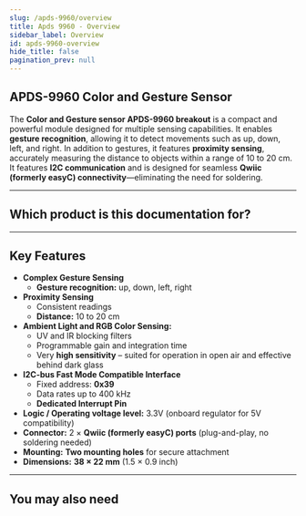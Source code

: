 ```yaml
---
slug: /apds-9960/overview
title: Apds 9960 - Overview
sidebar_label: Overview
id: apds-9960-overview
hide_title: false
pagination_prev: null
---
```


## APDS-9960 Color and Gesture Sensor

The **Color and Gesture sensor APDS-9960 breakout** is a compact and powerful module designed for multiple sensing capabilities. It enables **gesture recognition**, allowing it to detect movements such as up, down, left, and right. In addition to gestures, it features **proximity sensing**, accurately measuring the distance to objects within a range of 10 to 20 cm. It features **I2C communication** and is designed for seamless **Qwiic (formerly easyC) connectivity**—eliminating the need for soldering.

<CenteredImage src="/img/apds-9960/333002.jpg" alt="apds9960 Color and Gesture Sensor" caption="APDS-9960 Color and Gesture Sensor" />

---

## Which product is this documentation for?

<QuickLink 
  title="Color and Gesture sensor APDS-9960 breakout" 
  description="333002"
  url="https://soldered.com/product/color-gesture-sensor-apds-9960-breakout/"
  image="/img/apds-9960/333002.jpg" 
/>

---

## Key Features
- **Complex Gesture Sensing**
  - **Gesture recognition:** up, down, left, right
- **Proximity Sensing**
  - Consistent readings
  - **Distance:** 10 to 20 cm
- **Ambient Light and RGB Color Sensing:**  
  - UV and IR blocking filters
  - Programmable gain and integration time
  - Very **high sensitivity** – suited for operation in open air and effective behind dark glass
- **I2C-bus Fast Mode Compatible Interface**
  - Fixed address: **0x39**
  - Data rates up to 400 kHz
  - **Dedicated Interrupt Pin**
- **Logic / Operating voltage level:** 3.3V (onboard regulator for 5V compatibility)  
- **Connector:** 2 × **Qwiic (formerly easyC) ports** (plug-and-play, no soldering needed)  
- **Mounting:** **Two mounting holes** for secure attachment  
- **Dimensions:** **38 × 22 mm** (1.5 × 0.9 inch)  

---

## You may also need

<QuickLink 
  title="Qwiic cable" 
  description="Qwiic (formerly easyC) compatible cables with connectors on both ends, available in various lengths."
  url="https://soldered.com/product/easyc-cable/"
  image="/img/333311.webp" 
/>
